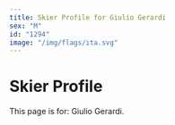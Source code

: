 ```yaml
---
title: Skier Profile for Giulio Gerardi
sex: "M"
id: "1294"
image: "/img/flags/ita.svg" 
---
```


# Skier Profile

This page is for: Giulio Gerardi.
    